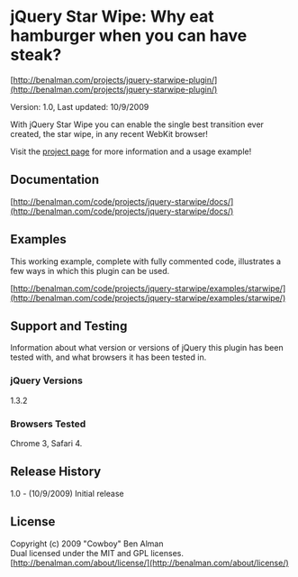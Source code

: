 # jQuery Star Wipe: Why eat hamburger when you can have steak? #
[http://benalman.com/projects/jquery-starwipe-plugin/](http://benalman.com/projects/jquery-starwipe-plugin/)

Version: 1.0, Last updated: 10/9/2009

With jQuery Star Wipe you can enable the single best transition ever created, the star wipe, in any recent WebKit browser!

Visit the [project page](http://benalman.com/projects/jquery-starwipe-plugin/) for more information and a usage example!


## Documentation ##
[http://benalman.com/code/projects/jquery-starwipe/docs/](http://benalman.com/code/projects/jquery-starwipe/docs/)


## Examples ##
This working example, complete with fully commented code, illustrates a few
ways in which this plugin can be used.

[http://benalman.com/code/projects/jquery-starwipe/examples/starwipe/](http://benalman.com/code/projects/jquery-starwipe/examples/starwipe/)


## Support and Testing ##
Information about what version or versions of jQuery this plugin has been
tested with, and what browsers it has been tested in.

### jQuery Versions ###
1.3.2

### Browsers Tested ###
Chrome 3, Safari 4.


## Release History ##

1.0 - (10/9/2009) Initial release


## License ##
Copyright (c) 2009 "Cowboy" Ben Alman  
Dual licensed under the MIT and GPL licenses.  
[http://benalman.com/about/license/](http://benalman.com/about/license/)
